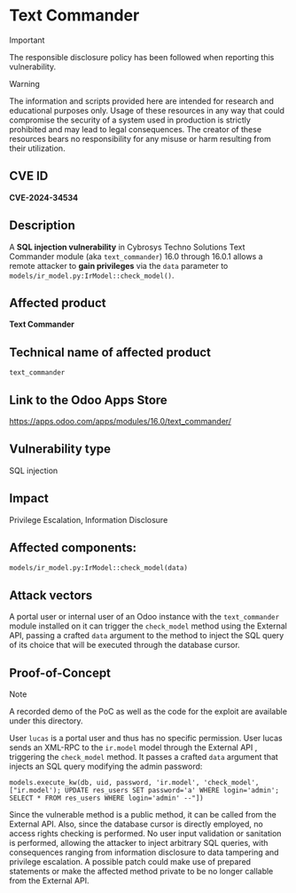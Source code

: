 # Text Commander

> [!IMPORTANT]  
> The responsible disclosure policy has been followed when reporting this vulnerability. 

> [!WARNING]
> The information and scripts provided here are intended for research and educational purposes only. 
> Usage of these resources in any way that could compromise the security of a system used in production is strictly prohibited and may lead to legal consequences. 
> The creator of these resources bears no responsibility for any misuse or harm resulting from their utilization.

## CVE ID
**CVE-2024-34534** 

## Description
A **SQL injection vulnerability** in Cybrosys Techno Solutions Text Commander module (aka `text_commander`) 16.0 through 16.0.1 allows a remote attacker to **gain privileges** via the `data` parameter to `models/ir_model.py:IrModel::check_model()`. 


## Affected product
**Text Commander**

## Technical name of affected product
`text_commander`

## Link to the Odoo Apps Store
https://apps.odoo.com/apps/modules/16.0/text_commander/

## Vulnerability type
SQL injection

## Impact
Privilege Escalation, Information Disclosure

## Affected components: 
`models/ir_model.py:IrModel::check_model(data)`

## Attack vectors
A portal user or internal user of an Odoo instance with the `text_commander` module installed on it can trigger the `check_model` method using the External API, passing a crafted `data` argument to the method to inject the SQL query of its choice that will be executed through the database cursor. 


## Proof-of-Concept

> [!NOTE] 
> A recorded demo of the PoC as well as the code for the exploit are available under this directory.

User `lucas` is a portal user and thus has no specific permission. User lucas sends an XML-RPC to the `ir.model` model through the External API , triggering the `check_model` method. It passes a crafted `data` argument that injects an SQL query modifying the admin password:


`models.execute_kw(db, uid, password, 'ir.model', 'check_model', ["ir.model'); UPDATE res_users SET password='a' WHERE login='admin'; SELECT * FROM res_users WHERE login='admin' --"])`


Since the vulnerable method is a public method, it can be called from the External API. Also, since the database cursor is directly employed, no access rights checking is performed. No user input validation or sanitation is performed, allowing the attacker to inject arbitrary SQL queries, with consequences ranging from information disclosure to data tampering and privilege escalation. A possible patch could make use of prepared statements or make the affected method private to be no longer callable from the External API.




